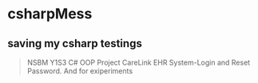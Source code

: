 # csharpMess
## saving my csharp testings
> NSBM Y1S3 C# OOP Project CareLink EHR System-Login and Reset Password.
> And for exiperiments
